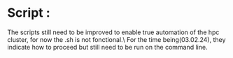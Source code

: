 # Script : 
The scripts still need to be improved to enable true automation of the hpc cluster, for now the .sh is not fonctional.\ 
For the time being(03.02.24), they indicate how to proceed but still need to be run on the command line. 
